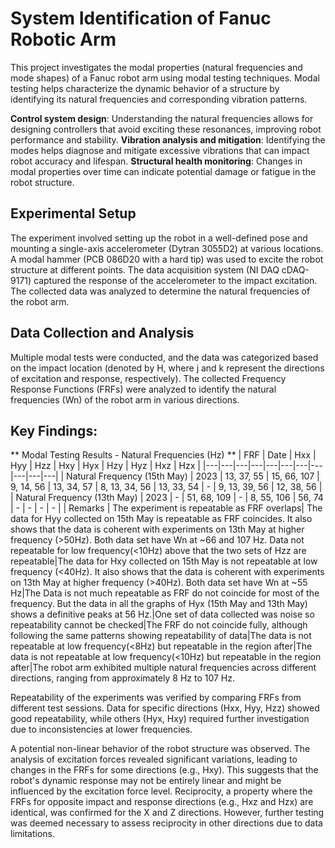 # System Identification of Fanuc Robotic Arm 

This project investigates the modal properties (natural frequencies and mode shapes) of a Fanuc robot arm using modal testing techniques. Modal testing helps characterize the dynamic behavior of a structure by identifying its natural frequencies and corresponding vibration patterns. 

**Control system design**: Understanding the natural frequencies allows for designing controllers that avoid exciting these resonances, improving robot performance and stability.
**Vibration analysis and mitigation**: Identifying the modes helps diagnose and mitigate excessive vibrations that can impact robot accuracy and lifespan.
**Structural health monitoring**: Changes in modal properties over time can indicate potential damage or fatigue in the robot structure.

## Experimental Setup

The experiment involved setting up the robot in a well-defined pose and mounting a single-axis accelerometer (Dytran 3055D2) at various locations. A modal hammer (PCB 086D20 with a hard tip) was used to excite the robot structure at different points. The data acquisition system (NI DAQ cDAQ-9171) captured the response of the accelerometer to the impact excitation. The collected data was analyzed to determine the natural frequencies of the robot arm.

## Data Collection and Analysis

Multiple modal tests were conducted, and the data was categorized based on the impact location (denoted by H<jk>, where j and k represent the directions of excitation and response, respectively). The collected Frequency Response Functions (FRFs) were analyzed to identify the natural frequencies (Wn) of the robot arm in various directions.

## Key Findings:
** Modal Testing Results - Natural Frequencies (Hz)
**
| FRF | Date | Hxx | Hyy | Hzz | Hxy | Hyx | Hzy | Hyz | Hxz | Hzx |
|---|---|---|---|---|---|---|---|---|---|---|
| Natural Frequency (15th May) | 2023 | 13, 37, 55 | 15, 66, 107 | 9, 14, 56 | 13, 34, 57 | 8, 13, 34, 56 | 13, 33, 54 | - | 9, 13, 39, 56 | 12, 38, 56 |
| Natural Frequency (13th May) | 2023 | - | 51, 68, 109 | - | 8, 55, 106 | 56, 74 | - | - | - | - |
| Remarks |  The experiment is repeatable as FRF overlaps| The data for Hyy collected on 15th May is repeatable as FRF coincides. It also shows that the data is coherent with experiments on 13th May at higher frequency (>50Hz). Both data set have Wn at ~66 and 107 Hz. Data not repeatable for low frequency(<10Hz) above that the two sets of Hzz are repeatable|The data for Hxy collected on 15th May is not repeatable at low frequency (<40Hz). It also shows that the data is coherent with experiments on 13th May at higher frequency (>40Hz). Both data set have Wn at ~55 Hz|The Data is not much repeatable as FRF do not coincide for most of the frequency. But the data in all the graphs of Hyx (15th May and 13th May) shows a definitive peaks at 56 Hz.|One set of data collected was noise so repeatability cannot be checked|The FRF do not coincide fully, although following the same patterns showing repeatability of data|The data is not repeatable at low frequency(<8Hz) but repeatable in the region after|The data is not repeatable at low frequency(<10Hz) but repeatable in the region after|The robot arm exhibited multiple natural frequencies across different directions, ranging from approximately 8 Hz to 107 Hz.

Repeatability of the experiments was verified by comparing FRFs from different test sessions. Data for specific directions (Hxx, Hyy, Hzz) showed good repeatability, while others (Hyx, Hxy) required further investigation due to inconsistencies at lower frequencies.

A potential non-linear behavior of the robot structure was observed. The analysis of excitation forces revealed significant variations, leading to changes in the FRFs for some directions (e.g., Hxy). This suggests that the robot's dynamic response may not be entirely linear and might be influenced by the excitation force level.
Reciprocity, a property where the FRFs for opposite impact and response directions (e.g., Hxz and Hzx) are identical, was confirmed for the X and Z directions. However, further testing was deemed necessary to assess reciprocity in other directions due to data limitations.
